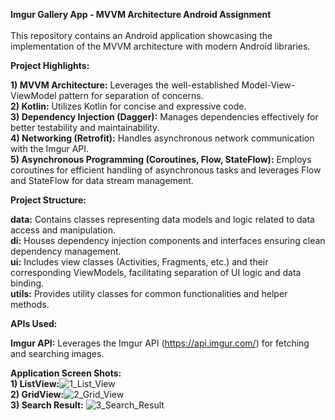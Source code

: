 <b>Imgur Gallery App - MVVM Architecture Android Assignment</b><br><br>
This repository contains an Android application showcasing the implementation of the MVVM architecture with modern Android libraries.

<b>Project Highlights:</b><br>

<b>1) MVVM Architecture:</b> Leverages the well-established Model-View-ViewModel pattern for separation of concerns.<br>
<b>2) Kotlin:</b> Utilizes Kotlin for concise and expressive code.<br>
<b>3) Dependency Injection (Dagger):</b> Manages dependencies effectively for better testability and maintainability.<br>
<b>4) Networking (Retrofit):</b> Handles asynchronous network communication with the Imgur API.<br>
<b>5) Asynchronous Programming (Coroutines, Flow, StateFlow):</b> Employs coroutines for efficient handling of asynchronous tasks and leverages Flow and StateFlow for data stream management.<br>

<b>Project Structure:</b>

<b>data:</b> Contains classes representing data models and logic related to data access and manipulation.<br>
<b>di:</b> Houses dependency injection components and interfaces ensuring clean dependency management.<br>
<b>ui:</b> Includes view classes (Activities, Fragments, etc.) and their corresponding ViewModels, facilitating separation of UI logic and data binding.<br>
<b>utils:</b> Provides utility classes for common functionalities and helper methods.<br>

<b>APIs Used:</b><br>

<b>Imgur API:</b> Leverages the Imgur API (https://api.imgur.com/) for fetching and searching images.

<b>Application Screen Shots:</b><br>
<b>1) ListView:</b>![1_List_View](https://github.com/yogeshj241t1/ImgurAssignment/assets/161837152/dc852329-a6fa-4c5b-9767-913779a8c487)<br>
<b>2) GridView:</b>![2_Grid_View](https://github.com/yogeshj241t1/ImgurAssignment/assets/161837152/86c0ec40-0fb7-4a64-b18e-15a91df28edf)<br>
<b>3) Search Result:</b> ![3_Search_Result](https://github.com/yogeshj241t1/ImgurAssignment/assets/161837152/55a5dd74-11e5-47ae-8321-8afc18b09ffa)



